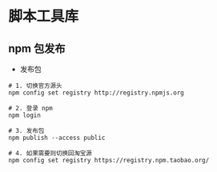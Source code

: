 # 脚本工具库

## npm 包发布

- 发布包

```shell
# 1. 切换官方源头
npm config set registry http://registry.npmjs.org

# 2. 登录 npm
npm login

# 3. 发布包
npm publish --access public

# 4. 如果需要则切换回淘宝源
npm config set registry https://registry.npm.taobao.org/
```
